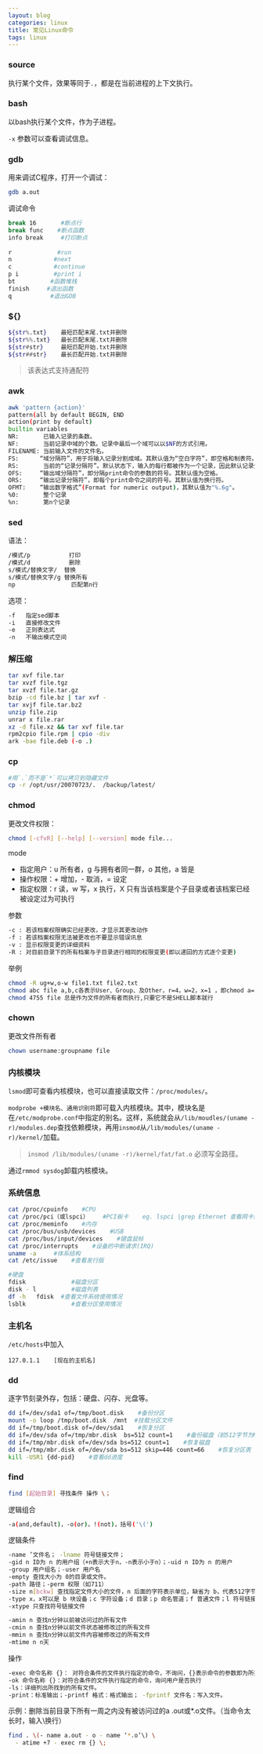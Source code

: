 ```yaml
---
layout: blog
categories: linux
title: 常见Linux命令
tags: linux
---
```


### source

执行某个文件，效果等同于`.`，都是在当前进程的上下文执行。

### bash

以bash执行某个文件，作为子进程。

`-x` 参数可以查看调试信息。

### gdb

用来调试C程序，打开一个调试：

```bash
gdb a.out
```
      
调试命令

```bash 
break 16       #断点行
break func    #断点函数
info break     #打印断点
        
r             #run
n            #next
c            #continue
p i          #print i
bt          #函数堆栈
finish     #退出函数
q           #退出GDB
```

### ${}

```bash
${str%.txt}    最短匹配末尾.txt并删除
${str%%.txt}   最长匹配末尾.txt并删除
${str#str}     最短匹配开始.txt并删除
${str##str}    最长匹配开始.txt并删除
```

> 该表达式支持通配符

### awk

```bash
awk 'pattern {action}'
pattern(all by default BEGIN, END
action(print by default)
builtin variables
NR:       已输入记录的条数。
NF:       当前记录中域的个数。记录中最后一个域可以以$NF的方式引用。
FILENAME: 当前输入文件的文件名。
FS:      “域分隔符”，用于将输入记录分割成域。其默认值为“空白字符”，即空格和制表符。FS可以替换为其它字符，从而改变域分隔符。
RS:       当前的“记录分隔符”。默认状态下，输入的每行都被作为一个记录，因此默认记录分隔符是换行符。
OFS:     “输出域分隔符”，即分隔print命令的参数的符号。其默认值为空格。
ORS:     “输出记录分隔符”，即每个print命令之间的符号。其默认值为换行符。
OFMT:    “输出数字格式”(Format for numeric output)，其默认值为"%.6g"。
%0:       整个记录
%n:       第n个记录
```

### sed

语法：

```bash
/模式/p           打印
/模式/d           删除
s/模式/替换文字/  替换
s/模式/替换文字/g 替换所有
np                匹配第n行
```

选项：

```bash
-f   指定sed脚本
-i   直接修改文件
-e   正则表达式
-n   不输出模式空间
```
 
### 解压缩

```bash
tar xvf file.tar
tar xvzf file.tgz
tar xvzf file.tar.gz
bzip -cd file.bz | tar xvf -
tar xvjf file.tar.bz2
unzip file.zip
unrar x file.rar
xz -d file.xz && tar xvf file.tar
rpm2cpio file.rpm | cpio -div 
ark -bae file.deb (-o .)
```

### cp

```bash
#用`.`而不是`*`可以拷贝到隐藏文件
cp -r /opt/usr/20070723/.  /backup/latest/
```

### chmod

更改文件权限：

```bash
chmod [-cfvR] [--help] [--version] mode file... 
```
        
mode

* 指定用户：u 所有者，g 与拥有者同一群，o 其他，a 皆是
* 操作权限：+ 增加，- 取消，= 设定 
* 指定权限：r 读，w 写，x 执行，X 只有当该档案是个子目录或者该档案已经被设定过为可执行


参数

```bash
-c : 若该档案权限确实已经更改，才显示其更改动作 
-f : 若该档案权限无法被更改也不要显示错误讯息 
-v : 显示权限变更的详细资料 
-R : 对目前目录下的所有档案与子目录进行相同的权限变更(即以递回的方式逐个变更) 
```

举例

```bash
chmod -R ug+w,o-w file1.txt file2.txt
chmod abc file a,b,c各表示User、Group、及Other，r=4，w=2，x=1 ，即chmod a=rwx file 与 chmod 777 file 相同 
chmod 4755 file 总是作为文件的所有者而执行,只要它不是SHELL脚本就行
```
        
###    chown

更改文件所有者

```bash
chown username:groupname file
```

### 内核模块

`lsmod`即可查看内核模块，也可以直接读取文件：`/proc/modules/`。

`modprobe +模块名、通用识别符`即可载入内核模块。其中，模块名是在`/etc/modprobe.conf`中指定的别名。这样，系统就会从`/lib/moudles/(uname -r)/modules.dep`查找依赖模块，再用`insmod`从`/lib/modules/(uname -r)/kernel/`加载。

> `insmod /lib/modules/(uname -r)/kernel/fat/fat.o` 必须写全路径。

通过`rmmod sysdog`卸载内核模块。

        
### 系统信息

```bash
cat /proc/cpuinfo    #CPU
cat /proc/pci（或lspci）    #PCI板卡    eg. lspci |grep Ethernet 查看网卡型号
cat /proc/meminfo    #内存
cat /proc/bus/usb/devices    #USB
cat /proc/bus/input/devices    #键盘鼠标
cat /proc/interrupts    #设备的中断请求(IRQ)
uname -a     #体系结构
cat /etc/issue    #查看发行版

#硬盘
fdisk             #磁盘分区 
disk - l          #磁盘列表
df -h   fdisk  #查看文件系统使用情况
lsblk             #查看分区使用情况 
```   

### 主机名

`/etc/hosts`中加入

```
127.0.1.1    [现在的主机名]
```

### dd

逐字节刻录外存，包括：硬盘、闪存、光盘等。

```bash
dd if=/dev/sda1 of=/tmp/boot.disk    #备份分区
mount -o loop /tmp/boot.disk  /mnt  #挂载分区文件
dd if=/tmp/boot.disk of=/dev/sda1    #恢复分区
dd if=/dev/sda of=/tmp/mbr.disk  bs=512 count=1    #备份磁盘（前512字节为MBR+分区表）
dd if=/tmp/mbr.disk of=/dev/sda bs=512 count=1    #恢复磁盘
dd if=/tmp/mbr.disk of=/dev/sda bs=512 skip=446 count=66    #恢复分区表
kill -USR1 {dd-pid}    #查看dd进度
```

### find

```bash
find [起始目录] 寻找条件 操作 \；
```

逻辑组合

```bash
-a(and,default)，-o(or)，!(not)，括号('\(') 
```

逻辑条件

```bash
-name ’文件名； -lname 符号链接文件；
-gid n ID为 n 的用户组（+n表示大于n，-n表示小于n）；-uid n ID为 n 的用户
-group 用户组名；-user 用户名
-empty 查找大小为 0的目录或文件。
-path 路径；-perm 权限（如711）
-size n[bckw] 查找指定文件大小的文件，n 后面的字符表示单位，缺省为 b，代表512字节的块。
-type x，x可以是 b 块设备；c 字符设备；d 目录；p 命名管道；f 普通文件；l 符号链接；s socket
-xtype 只查找符号链接文件

-amin n 查找n分钟以前被访问过的所有文件
-cmin n 查找n分钟以前文件状态被修改过的所有文件
-mmin n 查找n分钟以前文件内容被修改过的所有文件
-mtime n n天
```

操作

```bash
-exec 命令名称 {}： 对符合条件的文件执行指定的命令，不询问，{}表示命令的参数即为所找到的文件
-ok 命令名称 {}：对符合条件的文件执行指定的命令，询问用户是否执行
-ls：详细列出所找到的所有文件。
-print：标准输出；-printf 格式：格式输出； -fprintf 文件名：写入文件。
```

示例：删除当前目录下所有一周之内没有被访问过的a .out或*.o文件。（当命令太长时，输入\换行）

```bash
find . \(- name a.out - o - name ‘*.o’\) \
  - atime +7 - exec rm {} \;
```

